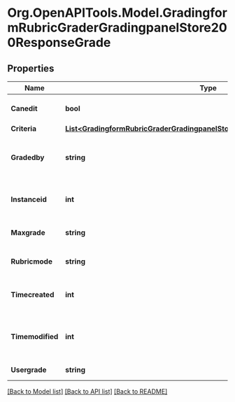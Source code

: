 # Org.OpenAPITools.Model.GradingformRubricGraderGradingpanelStore200ResponseGrade

## Properties

Name | Type | Description | Notes
------------ | ------------- | ------------- | -------------
**Canedit** | **bool** | Can the user edit this | 
**Criteria** | [**List&lt;GradingformRubricGraderGradingpanelStore200ResponseGradeCriteriaInner&gt;**](GradingformRubricGraderGradingpanelStore200ResponseGradeCriteriaInner.md) |  | 
**Gradedby** | **string** | The assumed grader of this grading instance | 
**Instanceid** | **int** | The id of the current grading instance | 
**Maxgrade** | **string** | Max possible grade | 
**Rubricmode** | **string** | The mode i.e. evaluate editable | 
**Timecreated** | **int** | The time that the grade was created | 
**Timemodified** | **int** | The time that the grade was last updated | 
**Usergrade** | **string** | Current user grade | 

[[Back to Model list]](../README.md#documentation-for-models) [[Back to API list]](../README.md#documentation-for-api-endpoints) [[Back to README]](../README.md)

